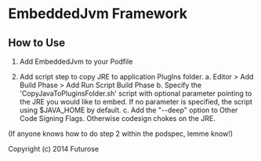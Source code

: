 EmbeddedJvm Framework
=====================

How to Use
------------

1. Add EmbeddedJvm to your Podfile

2. Add script step to copy JRE to application PlugIns folder.
  a. Editor > Add Build Phase > Add Run Script Build Phase
  b. Specify the 'CopyJavaToPluginsFolder.sh' script with optional parameter pointing
     to the JRE you would like to embed.  If no parameter is specified, the script
     using $JAVA_HOME by default.
  c. Add the "--deep" option to Other Code Signing Flags.  Otherwise codesign chokes on the JRE.

(If anyone knows how to do step 2 within the podspec, lemme know!)

Copyright (c) 2014 Futurose

